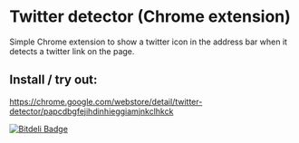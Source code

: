 
Twitter detector (Chrome extension)
====================================
Simple Chrome extension to show a twitter icon in the address bar when it detects a twitter link on the page.

Install / try out:
-------------------
https://chrome.google.com/webstore/detail/twitter-detector/papcdbgfejihdinhieggiamjnkclhkck


[![Bitdeli Badge](https://d2weczhvl823v0.cloudfront.net/stilliard/twitter-detector/trend.png)](https://bitdeli.com/free "Bitdeli Badge")


